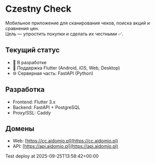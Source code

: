 # Czestny Check

Мобильное приложение для сканирования чеков, поиска акций и сравнения цен.  
Цель — упростить покупки и сделать их честными ✅.

## Текущий статус
- 🚧 В разработке  
- 📱 Поддержка Flutter (Android, iOS, Web, Desktop)  
- 🌐 Серверная часть: FastAPI (Python)

## Разработка
- Frontend: Flutter 3.x  
- Backend: FastAPI + PostgreSQL  
- Proxy/SSL: Caddy  

## Домены
- Web: [https://cc.aidomio.pl](https://cc.aidomio.pl)  
- API: [https://api.aidomio.pl](https://api.aidomio.pl)

Test deploy at 2025-09-25T13:58:42+00:00
